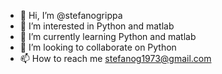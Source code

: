 - 👋 Hi, I’m @stefanogrippa
- 👀 I’m interested in Python and matlab
- 🌱 I’m currently learning Python and matlab
- 💞️ I’m looking to collaborate on Python
- 📫 How to reach me stefanog1973@gmail.com

<!---
stefanogrippa/stefanogrippa is a ✨ special ✨ repository because its `README.md` (this file) appears on your GitHub profile.
You can click the Preview link to take a look at your changes.
--->
